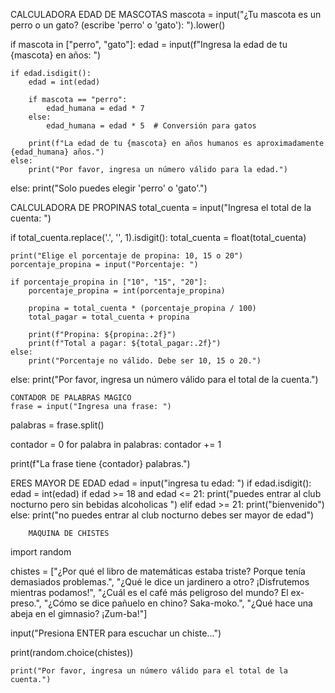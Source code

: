 CALCULADORA EDAD DE MASCOTAS
mascota = input("¿Tu mascota es un perro o un gato? (escribe 'perro' o 'gato'): ").lower()

if mascota in ["perro", "gato"]:
    edad = input(f"Ingresa la edad de tu {mascota} en años: ")
    
    if edad.isdigit():
        edad = int(edad)
        
        if mascota == "perro":
            edad_humana = edad * 7  
        else:
            edad_humana = edad * 5  # Conversión para gatos
        
        print(f"La edad de tu {mascota} en años humanos es aproximadamente {edad_humana} años.")
    else:
        print("Por favor, ingresa un número válido para la edad.")
else:
    print("Solo puedes elegir 'perro' o 'gato'.")
    
CALCULADORA DE PROPINAS
    total_cuenta = input("Ingresa el total de la cuenta: ")

if total_cuenta.replace('.', '', 1).isdigit():
    total_cuenta = float(total_cuenta)
     
    print("Elige el porcentaje de propina: 10, 15 o 20")
    porcentaje_propina = input("Porcentaje: ")

    if porcentaje_propina in ["10", "15", "20"]:
        porcentaje_propina = int(porcentaje_propina)
        
        propina = total_cuenta * (porcentaje_propina / 100)
        total_pagar = total_cuenta + propina
        
        print(f"Propina: ${propina:.2f}")
        print(f"Total a pagar: ${total_pagar:.2f}")
    else:
        print("Porcentaje no válido. Debe ser 10, 15 o 20.")
else:
     print("Por favor, ingresa un número válido para el total de la cuenta.")

    CONTADOR DE PALABRAS MAGICO
    frase = input("Ingresa una frase: ")

palabras = frase.split()

contador = 0
for palabra in palabras:
    contador += 1

print(f"La frase tiene {contador} palabras.")

ERES MAYOR DE EDAD
edad = input("ingresa tu edad: ")
if edad.isdigit():
    edad = int(edad)
    if edad >= 18 and edad <= 21:
        print("puedes entrar al club nocturno pero sin bebidas alcoholicas ")
    elif edad >= 21:
        print("bienvenido")
    else:
        print("no puedes entrar al club nocturno debes ser mayor de edad")

        MAQUINA DE CHISTES
import random

chistes = ["¿Por qué el libro de matemáticas estaba triste? Porque tenía demasiados problemas.",
    "¿Qué le dice un jardinero a otro? ¡Disfrutemos mientras podamos!",
    "¿Cuál es el café más peligroso del mundo? El ex-preso.",
    "¿Cómo se dice pañuelo en chino? Saka-moko.",
    "¿Qué hace una abeja en el gimnasio? ¡Zum-ba!"]

input("Presiona ENTER para escuchar un chiste...")

print(random.choice(chistes))

    print("Por favor, ingresa un número válido para el total de la cuenta.")
